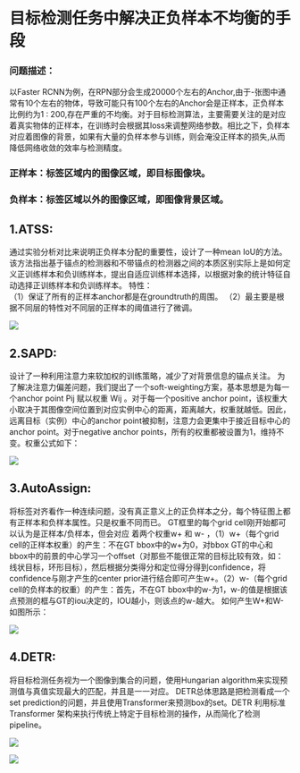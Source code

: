 # 目标检测任务中解决正负样本不均衡的手段

### 问题描述：
  以Faster RCNN为例，在RPN部分会生成20000个左右的Anchor,由于-张图中通常有10个左右的物体，导致可能只有100个左右的Anchor会是正样本，正负样本比例约为1 : 200,存在严重的不均衡。对于目标检测算法，主要需要关注的是对应着真实物体的正样本，在训练时会根据其loss来调整网络参数。相比之下，负样本对应着图像的背景，如果有大量的负样本参与训练，则会淹没正样本的损失,从而降低网络收敛的效率与检测精度。

### 正样本：标签区域内的图像区域，即目标图像块。
### 负样本：标签区域以外的图像区域，即图像背景区域。

## 1.ATSS:
通过实验分析对比来说明正负样本分配的重要性，设计了一种mean IoU的方法。该方法指出基于锚点的检测器和不带锚点的检测器之间的本质区别实际上是如何定义正训练样本和负训练样本，提出自适应训练样本选择，以根据对象的统计特征自动选择正训练样本和负训练样本。
特性：    
（1）保证了所有的正样本anchor都是在groundtruth的周围。
（2）最主要是根据不同层的特性对不同层的正样本的阈值进行了微调。
 
 ![](https://ai-studio-static-online.cdn.bcebos.com/9e558aff66ca4ff99e5b4987253ab4bf7a065248e635499ba61f923529e3c87d)
 
 
## 2.SAPD:
设计了一种利用注意力来软加权的训练策略，减少了对背景信息的锚点关注。
为了解决注意力偏差问题，我们提出了一个soft-weighting方案，基本思想是为每一个anchor point Pij 赋以权重 Wij 。对于每一个positive anchor point，该权重大小取决于其图像空间位置到对应实例中心的距离，距离越大，权重就越低。因此，远离目标（实例）中心的anchor point被抑制，注意力会更集中于接近目标中心的anchor point。对于negative anchor points，所有的权重都被设置为1，维持不变。权重公式如下：

![](https://ai-studio-static-online.cdn.bcebos.com/a75581eaf827490c9d432b5991e63821d25243c7f71c4578b29b957c475d2718)

 
## 3.AutoAssign:
将标签对齐看作一种连续问题，没有真正意义上的正负样本之分，每个特征图上都有正样本和负样本属性。只是权重不同而已。
GT框里的每个grid cell刚开始都可以认为是正样本/负样本，但会对应 着两个权重w+ 和 w- ，（1）w+（每个grid cell的正样本权重）的产生：不在GT bbox中的w+为0，对bbox GT的中心和bbox中的前景的中心学习一个offset（对那些不能很正常的目标比较有效，如：线状目标，环形目标），然后根据分类得分和定位得分得到confidence，将confidence与刚才产生的center prior进行结合即可产生w+。（2）w-（每个grid cell的负样本的权重）的产生：首先，不在GT bbox中的w-为1，w-的值是根据该点预测的框与GT的iou决定的，IOU越小，则该点的w-越大。
    如何产生W+和W-如图所示：
    
![](https://ai-studio-static-online.cdn.bcebos.com/b6ca6f8d1fdc4a5ea0b66ca72c821865f024958b8f6843798b73d79790b328eb)

    
 
## 4.DETR:
将目标检测任务视为一个图像到集合的问题，使用Hungarian algorithm来实现预测值与真值实现最大的匹配，并且是一一对应。
DETR总体思路是把检测看成一个set prediction的问题，并且使用Transformer来预测box的set。DETR 利用标准 Transformer 架构来执行传统上特定于目标检测的操作，从而简化了检测 pipeline。

 ![](https://ai-studio-static-online.cdn.bcebos.com/be9004f27462470b99aeeee0493cee72d5276730d2ff4fe8b125ec1424d80258)
 
 ![](https://ai-studio-static-online.cdn.bcebos.com/24893261eeba453087522b5feaecae3ce7a78fc1838242919660e1ad05438514)
 
 
 

